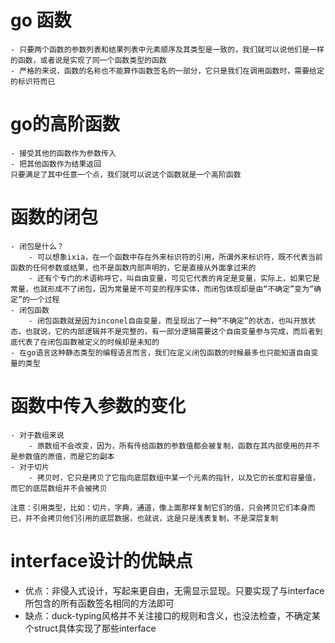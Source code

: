# go 函数
    - 只要两个函数的参数列表和结果列表中元素顺序及其类型是一致的，我们就可以说他们是一样的函数，或者说是实现了同一个函数类型的函数 
    - 严格的来说，函数的名称也不能算作函数签名的一部分，它只是我们在调用函数时，需要给定的标识符而已 

# go的高阶函数
    - 接受其他的函数作为参数传入
    - 把其他函数作为结果返回
    只要满足了其中任意一个点，我们就可以说这个函数就是一个高阶函数

# 函数的闭包
    - 闭包是什么？
        - 可以想象ixia，在一个函数中存在外来标识符的引用，所谓外来标识符，既不代表当前函数的任何参数或结果，也不是函数内部声明的，它是直接从外面拿过来的
        - 还有个专门的术语称呼它，叫自由变量，可见它代表的肯定是变量，实际上，如果它是常量，也就形成不了闭包，因为常量是不可变的程序实体，而闭包体现却是由“不确定”变为“确定”的一个过程
    - 闭包函数
        - 闭包函数就是因为inconel自由变量，而呈现出了一种“不确定”的状态，也叫开放状态，也就说，它的内部逻辑并不是完整的，有一部分逻辑需要这个自由变量参与完成，而后者到底代表了在闭包函数被定义的时候却是未知的
    - 在go语言这种静态类型的编程语言而言，我们在定义闭包函数的时候最多也只能知道自由变量的类型

# 函数中传入参数的变化
    - 对于数组来说  
        - 原数组不会改变，因为，所有传给函数的参数值都会被复制，函数在其内部使用的并不是参数值的原值，而是它的副本  
    - 对于切片  
        - 拷贝时，它只是拷贝了它指向底层数组中某一个元素的指针，以及它的长度和容量值，而它的底层数组并不会被拷贝 
         
    注意：引用类型，比如：切片，字典，通道，像上面那样复制它们的值，只会拷贝它们本身而已，并不会拷贝他们引用的底层数据，也就说，这是只是浅表复制，不是深层复制

# interface设计的优缺点
- 优点：非侵入式设计，写起来更自由，无需显示显现。只要实现了与interface所包含的所有函数签名相同的方法即可
- 缺点：duck-typing风格并不关注接口的规则和含义，也没法检查，不确定某个struct具体实现了那些interface